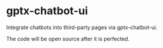 # gptx-chatbot-ui
Integrate chatbots into third-party pages via gptx-chatbot-ui.

The code will be open source after it is perfected.
